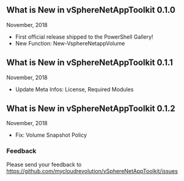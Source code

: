 ## What is New in vSphereNetAppToolkit 0.1.0
November, 2018

- First official release shipped to the PowerShell Gallery!
- New Function: New-VsphereNetappVolume

## What is New in vSphereNetAppToolkit 0.1.1
November, 2018

- Update Meta Infos: License, Required Modules

## What is New in vSphereNetAppToolkit 0.1.2
November, 2018

- Fix: Volume Snapshot Policy

### Feedback
Please send your feedback to https://github.com/mycloudrevolution/vSphereNetAppToolkit/issues